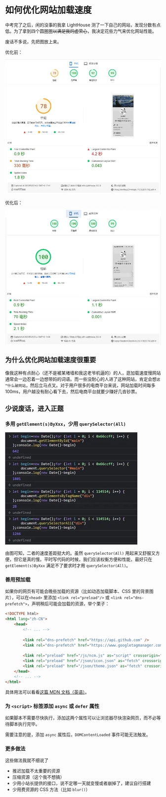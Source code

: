 # 如何优化网站加载速度

中考完了之后，闲的没事的我拿 LightHouse 测了一下自己的网站，发现分数有点低。为了拿到四个圆圈圈~~以满足我的虚荣心~~，我决定花些力气来优化网站性能。

<!-- more -->

废话不多说，先把图放上来。

优化前：

[![s:969x835 优化前](/blog/how-to-improve-performance/img/before.webp)](https://pagespeed.web.dev/analysis/https-dsy4567-cf/gf94qbiu4z)

优化后：

[![s:964x831 优化后](/blog/how-to-improve-performance/img/after.webp)](https://pagespeed.web.dev/analysis/https-dsy4567-cf/jyhkiaf907)

## 为什么优化网站加载速度很重要

像我这种有点耐心<spoiler>（还不是被某堵墙和我这老爷机逼的）</spoiler>的人，逛加载速度慢网站通常会一边忍着一边想带妈的词语。而一些没耐心的人进了这种网站，肯定会想`这™什么破网站`，然后立马点叉。对于用户很多的电商平台来说，网站加载时间每多 100ms，用户越没有耐心看下去，然后电商平台就要少赚好几沓钞票。

## 少说废话，进入正题

### 多用 `getElement(s)ByXxx`，少用 `querySelector(All)`

![s:428x362 用一段代码比较 getElement(s)ByXxx 和 querySelector(All) 的性能](/blog/how-to-improve-performance/img/compare-gebxxx-qs.webp)

由图可知，二者的速度差距挺大的。虽然 `querySelector(All)` 用起来又舒服又方便，但它是真的慢。平时写代码的时候，我们应该权衡方便和性能，最好只在 `getElement(s)ByXxx` 满足不了要求时才用 `querySelector(All)`。

### 善用预加载

如果你的网页有可能会晚些加载的资源（比如动态加载脚本、CSS 里的背景图片），可以在`<head>` 里添加 `<link rel="preload"/>` 或 `<link rel="dns-prefetch">`，声明稍后可能会加载的资源，举个栗子：

```html
<!DOCTYPE html>
<html lang="zh-CN">
	<head>
		<!-- ... -->

		<link rel="dns-prefetch" href="https://api.github.com" />
		<link rel="dns-prefetch" href="https://www.googletagmanager.com" />

		<link rel="preload" href="/js/ncm.js" as="script" crossorigin="anonymous" />
		<link rel="preload" href="/json/icon.json" as="fetch" crossorigin="anonymous" />
		<link rel="preload" href="/json/theme.json" as="fetch" crossorigin="anonymous" />
	</head>
	<!-- ... -->
</html>
```

具体用法可以看看[这篇 MDN 文档（英语）](https://developer.mozilla.org/en-US/docs/Web/HTML/Attributes/rel/preload)。

### 为 `<script>` 标签添加 `async` 或 `defer` 属性

如果脚本不需要尽快执行，添加这两个属性可以让浏览器尽快渲染网页，而不必等待脚本执行完毕。

需要注意的是，添加 `async` 属性后，`DOMContentLoaded` 事件可能无法触发。

### 更多做法

这些做法我就不细说了

-   推迟加载不太重要的资源
-   压缩资源（这个我不想搞）
-   少用小站长提供的接口，说不定哪一天就变慢或者崩掉了，建议自行搭建
-   少用费资源的 CSS 方法（比如 `blur()`）
